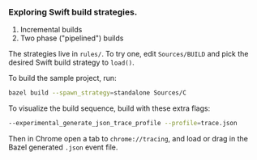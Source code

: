 ### Exploring Swift build strategies.

1. Incremental builds
2. Two phase ("pipelined") builds

The strategies live in `rules/`. To try one, edit `Sources/BUILD` and pick the desired Swift build strategy to `load()`.

To build the sample project, run:

```sh
bazel build --spawn_strategy=standalone Sources/C
```

To visualize the build sequence, build with these extra flags:

```sh
--experimental_generate_json_trace_profile --profile=trace.json
```

Then in Chrome open a tab to `chrome://tracing`, and load or drag in the Bazel generated `.json` event file.
